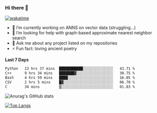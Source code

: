### Hi there 👋

[![wakatime](https://wakatime.com/badge/user/8906da98-c623-4aff-ac00-99cb42e09b38.svg)](https://wakatime.com/@8906da98-c623-4aff-ac00-99cb42e09b38)

- 🔭 I’m currently working on ANNS on vector data (struggling...)
- 🤔 I’m looking for help with graph-based approximate nearest neighbor search
- 💬 Ask me about any project listed on my repositories
- ⚡ Fun fact: loving ancient poetry


**Last 7 Days**
<!--START_SECTION:waka-->

```txt
Python   13 hrs 37 mins  ███████████░░░░░░░░░░░░░░   43.71 %
C++      9 hrs 34 mins   ███████▓░░░░░░░░░░░░░░░░░   30.75 %
Bash     4 hrs 59 mins   ████░░░░░░░░░░░░░░░░░░░░░   16.05 %
CSV      2 hrs 5 mins    █▓░░░░░░░░░░░░░░░░░░░░░░░   06.70 %
C        34 mins         ▒░░░░░░░░░░░░░░░░░░░░░░░░   01.83 %
```

<!--END_SECTION:waka-->

![Anurag's GitHub stats](https://github-readme-stats.vercel.app/api?username=matchyc&count_private=true&show_icons=true&theme=vue)

[![Top Langs](https://github-readme-stats.vercel.app/api/top-langs/?username=matchyc&langs_count=4&&hide=perl,raku,html,javascript,shell,roff,prolog)](https://github.com/anuraghazra/github-readme-stats)
